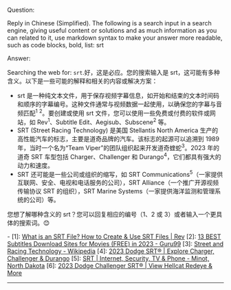Question:

Reply in Chinese (Simplified).
The following is a search input in a search engine, giving useful content or solutions and as much information as you can related to it, use markdown syntax to make your answer more readable, such as code blocks, bold, list:
srt

Answer:

Searching the web for: `srt`.好，这是必应。您的搜索输入是 srt，这可能有多种含义。以下是一些可能的解释和相关的内容或解决方案：

- srt 是一种纯文本文件，用于保存视频字幕信息，如开始和结束的文本时间码和顺序的字幕编号。这种文件通常与视频数据一起使用，以确保您的字幕与音频匹配<sup>1</sup> <sup>2</sup>。要创建或使用 srt 文件，您可以使用一些免费或付费的软件或网站，如 Rev<sup>1</sup>、Subtitle Edit、Aegisub、Subscene<sup>2</sup> 等。
- SRT (Street Racing Technology) 是美国 Stellantis North America 生产的高性能汽车的标志，主要是道奇品牌的汽车。该标志的起源可以追溯到 1989 年，当时一个名为“Team Viper”的团队组织起来开发道奇蝰蛇<sup>3</sup>。2023 年的道奇 SRT 车型包括 Charger、Challenger 和 Durango<sup>4</sup>，它们都具有强大的动力和速度。
- SRT 还可能是一些公司或组织的缩写，如 SRT Communications<sup>5</sup>（一家提供互联网、安全、电视和电话服务的公司），SRT Alliance（一个推广开源视频传输协议 SRT 的组织），SRT Marine Systems（一家提供海洋监测和管理系统的公司）等。

您想了解哪种含义的 srt？您可以回复相应的编号（1、2 或 3）或者输入一个更具体的搜索词。😊

\-
\[1]: [What is an SRT File? How to Create & Use SRT Files | Rev](https://www.rev.com/blog/resources/what-is-an-srt-file-format-create-use-srt-files)
\[2]: [13 BEST Subtitles Download Sites for Movies (FREE) in 2023 - Guru99](https://www.guru99.com/subtitles-download-english.html)
\[3]: [Street and Racing Technology - Wikipedia](https://en.wikipedia.org/wiki/Street_and_Racing_Technology)
\[4]: [2023 Dodge SRT® | Explore Charger, Challenger & Durango](https://www.dodge.com/srt.html)
\[5]: [SRT | Internet, Security, TV & Phone - Minot, North Dakota](https://www.srt.com/)
\[6]: [2023 Dodge Challenger SRT® | View Hellcat Redeye & More](https://www.dodge.com/challenger/srt.html)

<hr/>

